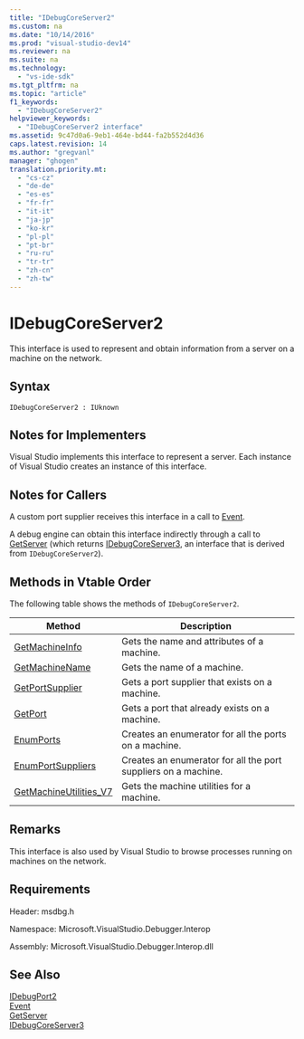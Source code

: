 ```yaml
---
title: "IDebugCoreServer2"
ms.custom: na
ms.date: "10/14/2016"
ms.prod: "visual-studio-dev14"
ms.reviewer: na
ms.suite: na
ms.technology: 
  - "vs-ide-sdk"
ms.tgt_pltfrm: na
ms.topic: "article"
f1_keywords: 
  - "IDebugCoreServer2"
helpviewer_keywords: 
  - "IDebugCoreServer2 interface"
ms.assetid: 9c47d0a6-9eb1-464e-bd44-fa2b552d4d36
caps.latest.revision: 14
ms.author: "gregvanl"
manager: "ghogen"
translation.priority.mt: 
  - "cs-cz"
  - "de-de"
  - "es-es"
  - "fr-fr"
  - "it-it"
  - "ja-jp"
  - "ko-kr"
  - "pl-pl"
  - "pt-br"
  - "ru-ru"
  - "tr-tr"
  - "zh-cn"
  - "zh-tw"
---
```

# IDebugCoreServer2
This interface is used to represent and obtain information from a server on a machine on the network.  
  
## Syntax  
  
```  
IDebugCoreServer2 : IUknown  
```  
  
## Notes for Implementers  
 Visual Studio implements this interface to represent a server. Each instance of Visual Studio creates an instance of this interface.  
  
## Notes for Callers  
 A custom port supplier receives this interface in a call to [Event](../extensibility/idebugportevents2--event.md).  
  
 A debug engine can obtain this interface indirectly through a call to [GetServer](../extensibility/idebugdefaultport2--getserver.md) (which returns [IDebugCoreServer3](../extensibility/idebugcoreserver3.md), an interface that is derived from `IDebugCoreServer2`).  
  
## Methods in Vtable Order  
 The following table shows the methods of `IDebugCoreServer2`.  
  
|Method|Description|  
|------------|-----------------|  
|[GetMachineInfo](../extensibility/idebugcoreserver2--getmachineinfo.md)|Gets the name and attributes of a machine.|  
|[GetMachineName](../extensibility/idebugcoreserver2--getmachinename.md)|Gets the name of a machine.|  
|[GetPortSupplier](../extensibility/idebugcoreserver2--getportsupplier.md)|Gets a port supplier that exists on a machine.|  
|[GetPort](../extensibility/idebugcoreserver2--getport.md)|Gets a port that already exists on a machine.|  
|[EnumPorts](../extensibility/idebugcoreserver2--enumports.md)|Creates an enumerator for all the ports on a machine.|  
|[EnumPortSuppliers](../extensibility/idebugcoreserver2--enumportsuppliers.md)|Creates an enumerator for all the port suppliers on a machine.|  
|[GetMachineUtilities_V7](../extensibility/idebugcoreserver2--getmachineutilities_v7.md)|Gets the machine utilities for a machine.|  
  
## Remarks  
 This interface is also used by Visual Studio to browse processes running on machines on the network.  
  
## Requirements  
 Header: msdbg.h  
  
 Namespace: Microsoft.VisualStudio.Debugger.Interop  
  
 Assembly: Microsoft.VisualStudio.Debugger.Interop.dll  
  
## See Also  
 [IDebugPort2](../extensibility/idebugport2.md)   
 [Event](../extensibility/idebugportevents2--event.md)   
 [GetServer](../extensibility/idebugdefaultport2--getserver.md)   
 [IDebugCoreServer3](../extensibility/idebugcoreserver3.md)